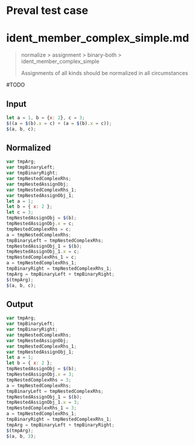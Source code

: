 # Preval test case

# ident_member_complex_simple.md

> normalize > assignment > binary-both > ident_member_complex_simple
>
> Assignments of all kinds should be normalized in all circumstances

#TODO

## Input

`````js filename=intro
let a = 1, b = {x: 2}, c = 3;
$((a = $(b).x = c) + (a = $(b).x = c));
$(a, b, c);
`````

## Normalized

`````js filename=intro
var tmpArg;
var tmpBinaryLeft;
var tmpBinaryRight;
var tmpNestedComplexRhs;
var tmpNestedAssignObj;
var tmpNestedComplexRhs_1;
var tmpNestedAssignObj_1;
let a = 1;
let b = { x: 2 };
let c = 3;
tmpNestedAssignObj = $(b);
tmpNestedAssignObj.x = c;
tmpNestedComplexRhs = c;
a = tmpNestedComplexRhs;
tmpBinaryLeft = tmpNestedComplexRhs;
tmpNestedAssignObj_1 = $(b);
tmpNestedAssignObj_1.x = c;
tmpNestedComplexRhs_1 = c;
a = tmpNestedComplexRhs_1;
tmpBinaryRight = tmpNestedComplexRhs_1;
tmpArg = tmpBinaryLeft + tmpBinaryRight;
$(tmpArg);
$(a, b, c);
`````

## Output

`````js filename=intro
var tmpArg;
var tmpBinaryLeft;
var tmpBinaryRight;
var tmpNestedComplexRhs;
var tmpNestedAssignObj;
var tmpNestedComplexRhs_1;
var tmpNestedAssignObj_1;
let a = 1;
let b = { x: 2 };
tmpNestedAssignObj = $(b);
tmpNestedAssignObj.x = 3;
tmpNestedComplexRhs = 3;
a = tmpNestedComplexRhs;
tmpBinaryLeft = tmpNestedComplexRhs;
tmpNestedAssignObj_1 = $(b);
tmpNestedAssignObj_1.x = 3;
tmpNestedComplexRhs_1 = 3;
a = tmpNestedComplexRhs_1;
tmpBinaryRight = tmpNestedComplexRhs_1;
tmpArg = tmpBinaryLeft + tmpBinaryRight;
$(tmpArg);
$(a, b, 3);
`````
